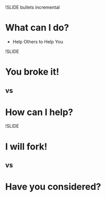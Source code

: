 !SLIDE bullets incremental
# What can I do? #

* Help Others to Help You

!SLIDE
# You broke it! #
## vs ##
# How can I help? #

!SLIDE
# I will fork! #
## vs ##
# Have you considered? #


